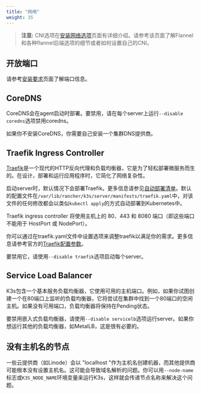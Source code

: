 ```yaml
---
title: "网络"
weight: 35
---
```


>**注意:** CNI选项在[安装网络选项]({{<baseurl>}}/k3s/latest/en/installation/network-options/)页面有详细介绍。请参考该页面了解Flannel和各种flannel后端选项的细节或者如何设置自己的CNI。

开放端口
----------
请参考[安装要求]({{<baseurl>}}/k3s/latest/en/installation/installation-requirements/#networking)页面了解端口信息。

CoreDNS
-------

CoreDNS会在agent启动时部署。要禁用，请在每个server上运行`--disable coredns`选项禁用coredns。

如果你不安装CoreDNS，你需要自己安装一个集群DNS提供商。

Traefik Ingress Controller
--------------------------

[Traefik](https://traefik.io/)是一个现代的HTTP反向代理和负载均衡器，它是为了轻松部署微服务而生的。在设计，部署和运行应用程序时，它简化了网络复杂性。

启动server时，默认情况下会部署Traefik。更多信息请参见[自动部署清单]({{<baseurl>}}/k3s/latest/en/advanced/#auto-deploying-manifests)。默认的配置文件在`/var/lib/rancher/k3s/server/manifests/traefik.yaml`中，对该文件的任何修改都会以类似`kubectl apply`的方式自动部署到Kubernetes中。

Traefik ingress controller 将使用主机上的 80、443 和 8080 端口（即这些端口不能用于 HostPort 或 NodePort）。

你可以通过在traefik.yaml文件中设置选项来调整traefik以满足你的需求。更多信息请参考官方的[Traefik配置参数](https://github.com/helm/charts/tree/master/stable/traefik#configuration)。

要禁用它，请使用`--disable traefik`选项启动每个server。

Service Load Balancer
---------------------

K3s包含一个基本服务负载均衡器，它使用可用的主机端口。例如，如果你试图创建一个在80端口上监听的负载均衡器，它将尝试在集群中找到一个80端口的空闲主机。如果没有可用端口，负载均衡器将保持在Pending状态。

要禁用嵌入式负载均衡器，请使用`--disable servicelb`选项运行server。如果你想运行其他的负载均衡器，如MetalLB，这是很有必要的。

没有主机名的节点
------------------------

一些云提供商（如Linode）会以 "localhost "作为主机名创建机器，而其他提供商可能根本没有设置主机名。这可能会导致域名解析的问题。你可以用`--node-name`标志或`K3S_NODE_NAME`环境变量来运行K3s，这样就会传递节点名称来解决这个问题。

